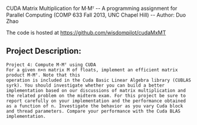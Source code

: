 CUDA Matrix Multiplication for M·Mᵀ
	-- A programming assignment for Parallel Computing (COMP 633 Fall 2013, UNC Chapel Hill)
	-- Author: Duo Zhao

The code is hosted at
	https://github.com/wisdompilot/cudaMxMT

Project Description: 
--------------------------------------------------------------------------------------------------
	Project 4: Compute M·Mᵀ using CUDA 
	For a given n×n matrix M of floats, implement an efficient matrix product M·Mᵀ. Note that this 
	operation is included in the Cuda Basic Linear Algebra library (CUBLAS syrk). You should investigate whether you can build a better implementation based on our discussions of matrix multiplication and the related problem on the midterm exam. For this project be sure to report carefully on your implementation and the performance obtained as a function of n. Investigate the behavior as you vary Cuda block and thread parameters. Compare your performance with the Cuda BLAS implementation. 
	
